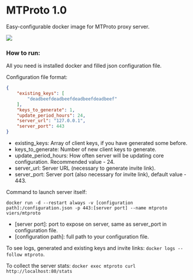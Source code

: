 # MTProto 1.0
Easy-configurable docker image for MTProto proxy server.

[![](https://images.microbadger.com/badges/image/viers/mtproto.svg)](https://microbadger.com/images/viers/mtproto "Image size")

### How to run:
All you need is installed docker and filled json configuration file.

Configuration file format:
```json
{
    "existing_keys": [
        "deadbeefdeadbeefdeadbeefdeadbeef"
    ],
    "keys_to_generate": 1,
    "update_period_hours": 24,
    "server_url": "127.0.0.1",
    "server_port": 443
}

```
* existing_keys: Array of client keys, if you have generated some before. 
* keys_to_generate: Number of new client keys to generate.
* update_period_hours: How often server will be updating core configuration. Recommended value - 24.
* server_url: Server URL (necessary to generate invite link).
* server_port: Server port (also necessary for invite link), default value - 443.

Command to launch server itself:

`docker run -d --restart always -v [configuration path]:/configuration.json -p 443:[server port] --name mtproto viers/mtproto`
* [server port]: port to expose on server, same as server_port in configuration file.
* [configuration path]: full path to your configuration file.

To see logs, generated and existing keys and invite links: `docker logs --follow mtproto`.

To collect the server stats: `docker exec mtproto curl http://localhost:80/stats`
